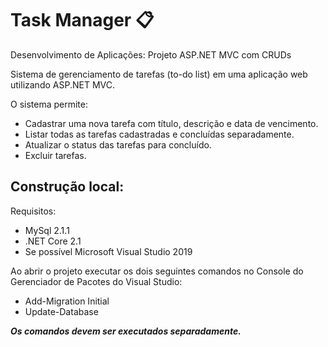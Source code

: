 # Task M️anager 📋
Desenvolvimento de Aplicações: Projeto ASP.NET MVC com CRUDs

Sistema de gerenciamento de tarefas (to-do list) em uma aplicação web utilizando ASP.NET MVC. 

O sistema permite:

 - Cadastrar uma nova tarefa com título, descrição e data de vencimento.
  - Listar todas as tarefas cadastradas e concluídas separadamente.
   - Atualizar o status das tarefas para concluído. 
   - Excluir tarefas.

## Construção local:

Requisitos:
- MySql 2.1.1
- .NET Core 2.1
- Se possível Microsoft Visual Studio 2019

Ao abrir o projeto executar os dois seguintes comandos no Console do Gerenciador de Pacotes do Visual Studio:

- Add-Migration Initial
- Update-Database

***Os comandos devem ser executados separadamente.***
